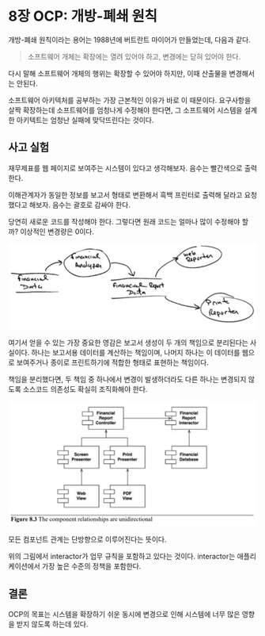 # 8장 OCP: 개방-폐쇄 원칙

개방-폐쇄 원칙이라는 용어는 1988년에 버트란트 마이어가 만들었는데, 다음과 같다.

> 소프트웨어 개체는 확장에는 열려 있어야 하고, 변경에는 닫혀 있어야 한다.

다시 말해 소프트웨어 개체의 행위는 확장할 수 있어야 하지만, 이때 산출물을 변경해서는 안된다.

소프트웨어 아키텍처를 공부하는 가장 근본적인 이유가 바로 이 때문이다. 요구사항을 살짝 확장하는데 소프트웨어를 엄청나게 수정해야 한다면, 그 소프트웨어 시스템을 설계한 아키텍트는 엄청난 실패에 맞닥뜨린다는 것이다.



## 사고 실험

재무제표를 웹 페이지로 보여주는 시스템이 있다고 생각해보자. 음수는 빨간색으로 출력한다.

이해관계자가 동일한 정보를 보고서 형태로 변환해서 흑백 프린터로 출력해 달라고 요청했다고 해보자. 음수는 괄호로 감싸야 한다.

당연히 새로운 코드를 작성해야 한다. 그렇다면 원래 코드는 얼마나 많이 수정해야 할까? 이상적인 변경량은 0이다.



<img src="chapter-08.assets/8_1.png" alt="SRP 적용하기" style="zoom:67%;" />

여기서 얻을 수 있는 가장 중요한 영감은 보고서 생성이 두 개의 책임으로 분리된다는 사실이다. 하나는 보고서용 데이터를 계산하는 책임이며, 나머지 하나는 이 데이터를 웹으로 보여주거나 종이로 프린트하기에 적합한 형태로 표현하는 책임이다.

책임을 분리했다면, 두 책임 중 하나에서 변경이 발생하더라도 다른 하나는 변경되지 않도록 소스코드 의존성도 확실히 조직화해야 한다.

<img src="chapter-08.assets/8_3.png" alt="컴포넌트 관계는 단방향으로만 이루어진다." style="zoom:50%;" />

모든 컴포넌트 관계는 단방향으로 이루어진다는 뜻이다.

위의 그림에서 interactor가 업무 규칙을 포함하고 있다는 것이다. interactor는 애플리케이션에서 가장 높은 수준의 정책을 포함한다.



## 결론

OCP의 목표는 시스템을 확장하기 쉬운 동시에 변경으로 인해 시스템에 너무 많은 영향을 받지 않도록 하는데 있다.